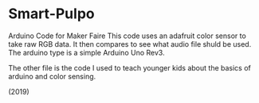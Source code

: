 # Smart-Pulpo
Arduino Code for Maker Faire
This code uses an adafruit color sensor to take raw RGB data. 
It then compares to see what audio file shuld be used. 
The arduino type is a simple Arduino Uno Rev3. 

The other file is the code I used to teach younger kids about the basics of arduino and color sensing.

(2019)
